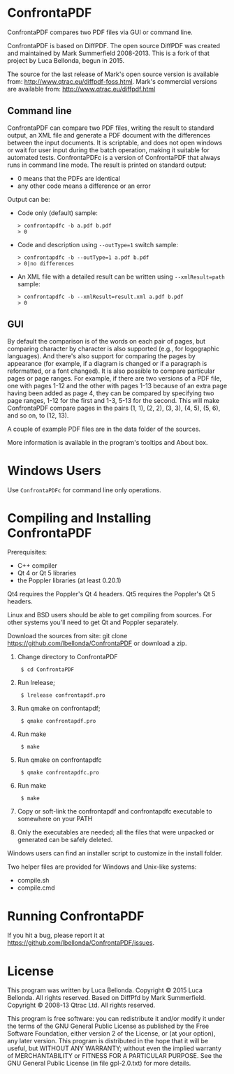 ConfrontaPDF
============

ConfrontaPDF compares two PDF files via GUI or command line.

ConfrontaPDF is based on DiffPDF. The open source DiffPDF was created and maintained by Mark
Summerfield 2008-2013. This is a fork of that project by Luca Bellonda, begun in 2015.

The source for the last release of Mark's open source version is available from:
http://www.qtrac.eu/diffpdf-foss.html. Mark's commercial versions are available from:
http://www.qtrac.eu/diffpdf.html

Command line
------------
ConfrontaPDF can compare two PDF files, writing the result to standard output,
an XML file and generate a PDF document with the differences between the
input documents. It is scriptable, and does not open windows or wait for
user input during the batch operation, making it suitable for automated tests.
ConfrontaPDFc is a version of ConfrontaPDF that always runs in command line mode.
The result is printed on standard output:

- 0 means that the PDFs are identical
- any other code means a difference or an error

Output can be:

- Code only (default)
sample:

      > confrontapdfc -b a.pdf b.pdf
      > 0

- Code and description using `--outType=1` switch
sample:

      > confrontapdfc -b --outType=1 a.pdf b.pdf
      > 0|no differences

- An XML file with a detailed result can be written using `--xmlResult=path`
sample:

      > confrontapdfc -b --xmlResult=result.xml a.pdf b.pdf
      > 0

GUI
---
By default the comparison is of the words on each pair of pages, but
comparing character by character is also supported (e.g., for
logographic languages). And there's also support for comparing the pages
by appearance (for example, if a diagram is changed or if a paragraph is
reformatted, or a font changed). It is also possible to compare
particular pages or page ranges. For example, if there are two versions
of a PDF file, one with pages 1-12 and the other with pages 1-13 because
of an extra page having been added as page 4, they can be compared by
specifying two page ranges, 1-12 for the first and 1-3, 5-13 for the
second. This will make ConfrontaPDF compare pages in the pairs (1, 1), (2,
2), (3, 3), (4, 5), (5, 6), and so on, to (12, 13).

A couple of example PDF files are in the data folder of the sources.

More information is available in the program's tooltips and About box.


Windows Users
=============
Use `ConfrontaPDFc` for command line only operations.

Compiling and Installing ConfrontaPDF
=====================================

Prerequisites:
- C++ compiler
- Qt 4 or Qt 5 libraries
- the Poppler libraries (at least 0.20.1)

Qt4 requires the Poppler's Qt 4 headers.
Qt5 requires the Poppler's Qt 5 headers.

Linux and BSD users should be able to get compiling from sources.
For other systems you'll need to get Qt and Poppler separately.

Download the sources from site: git clone https://github.com/lbellonda/ConfrontaPDF
or download a zip.
1. Change directory to ConfrontaPDF

        $ cd ConfrontaPDF

2. Run lrelease;

        $ lrelease confrontapdf.pro

3. Run qmake on confrontapdf;

        $ qmake confrontapdf.pro

4. Run make

        $ make

5. Run qmake on confrontapdfc

        $ qmake confrontapdfc.pro

6. Run make

        $ make

7. Copy or soft-link the confrontapdf and confrontapdfc executable to somewhere on your PATH
8. Only the executables are needed; all the files that were unpacked or
   generated can be safely deleted.

Windows users can find an installer script to customize in the install folder.

Two helper files are provided for Windows and Unix-like systems:
- compile.sh
- compile.cmd

Running ConfrontaPDF
====================

If you hit a bug, please report it at
https://github.com/lbellonda/ConfrontaPDF/issues.

License
=======

This program was written by Luca Bellonda.
Copyright © 2015 Luca Bellonda. All rights reserved.
Based on DiffPfd by Mark Summerfield.
Copyright © 2008-13 Qtrac Ltd. All rights reserved.

This program is free software: you can redistribute it and/or modify it
under the terms of the GNU General Public License as published by the
Free Software Foundation, either version 2 of the License, or (at your
option), any later version. This program is distributed in the hope that
it will be useful, but WITHOUT ANY WARRANTY; without even the implied
warranty of MERCHANTABILITY or FITNESS FOR A PARTICULAR PURPOSE. See the
GNU General Public License (in file gpl-2.0.txt) for more details.
